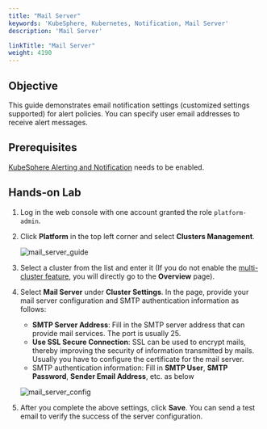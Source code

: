 ```yaml
---
title: "Mail Server"
keywords: 'KubeSphere, Kubernetes, Notification, Mail Server'
description: 'Mail Server'

linkTitle: "Mail Server"
weight: 4190
---
```


## Objective

This guide demonstrates email notification settings (customized settings supported) for alert policies. You can specify user email addresses to receive alert messages.

## Prerequisites

[KubeSphere Alerting and Notification](../../../pluggable-components/alerting-notification/) needs to be enabled.

## Hands-on Lab

1. Log in the web console with one account granted the role  `platform-admin`.
2. Click **Platform** in the top left corner and select **Clusters Management**.

    ![mail_server_guide](/images/docs/alerting/mail_server_guide.png)

3. Select a cluster from the list and enter it (If you do not enable the [multi-cluster feature](../../../multicluster-management/), you will directly go to the **Overview** page).
4. Select **Mail Server** under **Cluster Settings**. In the page, provide your mail server configuration and SMTP authentication information as follows:
    - **SMTP Server Address**: Fill in the SMTP server address that can provide mail services. The port is usually 25.
    - **Use SSL Secure Connection**: SSL can be used to encrypt mails, thereby improving the security of information transmitted by mails. Usually you have to configure the certificate for the mail server.
    - SMTP authentication information: Fill in **SMTP User**, **SMTP Password**, **Sender Email Address**, etc. as below

    ![mail_server_config](/images/docs/alerting/mail_server_config.png)

5. After you complete the above settings, click **Save**. You can send a test email to verify the success of the server configuration.
